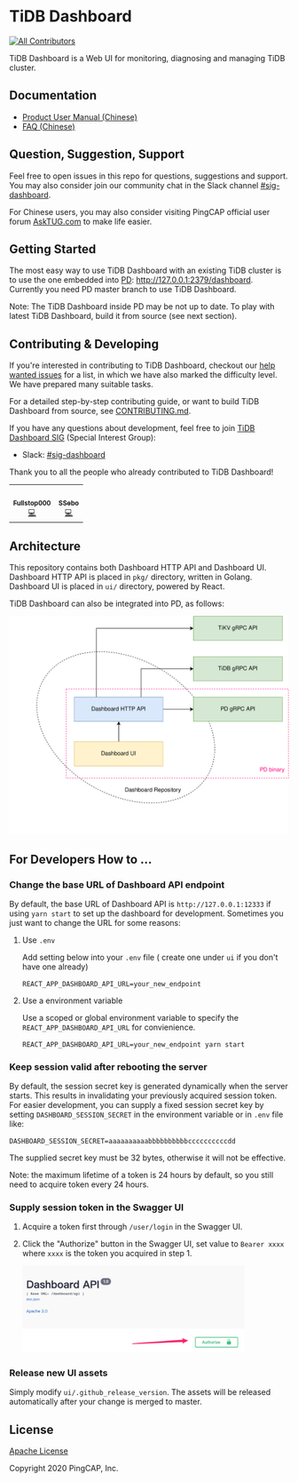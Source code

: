 # TiDB Dashboard
<!-- ALL-CONTRIBUTORS-BADGE:START - Do not remove or modify this section -->
[![All Contributors](https://img.shields.io/badge/all_contributors-2-orange.svg?style=flat-square)](#contributors-)
<!-- ALL-CONTRIBUTORS-BADGE:END -->

TiDB Dashboard is a Web UI for monitoring, diagnosing and managing TiDB cluster.

## Documentation

- [Product User Manual (Chinese)](https://pingcap.com/docs-cn/stable/dashboard/dashboard-intro/)
- [FAQ (Chinese)](https://pingcap.com/docs-cn/stable/dashboard/dashboard-faq/)

## Question, Suggestion, Support

Feel free to open issues in this repo for questions, suggestions and support. You may also consider join our community chat in the Slack channel [#sig-dashboard](https://slack.tidb.io/invite?team=tidb-community&channel=sig-dashboard&ref=github_dashboard_repo).

For Chinese users, you may also consider visiting PingCAP official user forum [AskTUG.com](https://asktug.com/) to make life easier.

## Getting Started

The most easy way to use TiDB Dashboard with an existing TiDB cluster is to use the one embedded
into [PD]: http://127.0.0.1:2379/dashboard. Currently you need PD
master branch to use TiDB Dashboard.

Note: The TiDB Dashboard inside PD may be not up to date. To play with latest TiDB Dashboard, build
it from source (see next section).

## Contributing & Developing

If you're interested in contributing to TiDB Dashboard, checkout our [help wanted issues](https://github.com/pingcap-incubator/tidb-dashboard/issues?q=is%3Aopen+label%3Astatus%2Fhelp-wanted+sort%3Aupdated-desc)
for a list, in which we have also marked the difficulty level. We have prepared many suitable tasks.

For a detailed step-by-step contributing guide, or want to build TiDB Dashboard from source,
see [CONTRIBUTING.md](./CONTRIBUTING.md).

If you have any questions about development, feel free to join [TiDB Dashboard SIG]
(Special Interest Group):

- Slack: [#sig-dashboard](https://slack.tidb.io/invite?team=tidb-community&channel=sig-dashboard&ref=github_dashboard_repo)

Thank you to all the people who already contributed to TiDB Dashboard!

<!-- ALL-CONTRIBUTORS-LIST:START - Do not remove or modify this section -->
<!-- prettier-ignore-start -->
<!-- markdownlint-disable -->
<table>
  <tr>
    <td align="center"><a href="https://github.com/Fullstop000"><img src="https://avatars1.githubusercontent.com/u/12471960?v=4" width="100px;" alt=""/><br /><sub><b>Fullstop000</b></sub></a><br /><a href="https://github.com/pingcap-incubator/tidb-dashboard/commits?author=Fullstop000" title="Code">💻</a></td>
    <td align="center"><a href="https://github.com/SSebo"><img src="https://avatars0.githubusercontent.com/u/5784607?v=4" width="100px;" alt=""/><br /><sub><b>SSebo</b></sub></a><br /><a href="https://github.com/pingcap-incubator/tidb-dashboard/commits?author=SSebo" title="Code">💻</a></td>
  </tr>
</table>

<!-- markdownlint-enable -->
<!-- prettier-ignore-end -->
<!-- ALL-CONTRIBUTORS-LIST:END -->

## Architecture

This repository contains both Dashboard HTTP API and Dashboard UI. Dashboard HTTP API is placed in
`pkg/` directory, written in Golang. Dashboard UI is placed in `ui/` directory, powered by React.

TiDB Dashboard can also be integrated into PD, as follows:

![](etc/arch_overview.svg)

## For Developers How to ...

### Change the base URL of Dashboard API endpoint

By default, the base URL of Dashboard API is `http://127.0.0.1:12333` if using `yarn start` to set up the dashboard for development. Sometimes you just want to change the URL for some reasons:

1. Use `.env`

   Add setting below into your `.env` file ( create one under `ui` if you don't have one already)

   ```shell
   REACT_APP_DASHBOARD_API_URL=your_new_endpoint
   ```

2. Use a environment variable

   Use a scoped or global environment variable to specify the `REACT_APP_DASHBOARD_API_URL` for convienience.

   ```shell
   REACT_APP_DASHBOARD_API_URL=your_new_endpoint yarn start
   ```

### Keep session valid after rebooting the server

By default, the session secret key is generated dynamically when the server starts. This results in
invalidating your previously acquired session token. For easier development, you can supply a fixed
session secret key by setting `DASHBOARD_SESSION_SECRET` in the environment variable or in `.env`
file like:

```env
DASHBOARD_SESSION_SECRET=aaaaaaaaaabbbbbbbbbbccccccccccdd
```

The supplied secret key must be 32 bytes, otherwise it will not be effective.

Note: the maximum lifetime of a token is 24 hours by default, so you still need to acquire token
every 24 hours.

### Supply session token in the Swagger UI

1. Acquire a token first through `/user/login` in the Swagger UI.

2. Click the "Authorize" button in the Swagger UI, set value to `Bearer xxxx` where `xxxx` is the
   token you acquired in step 1.

   <img src="etc/readme_howto_swagger_session.jpg" width="400">

### Release new UI assets

Simply modify `ui/.github_release_version`. The assets will be released automatically after your
change is merged to master.

[tidb dashboard sig]: https://github.com/pingcap/community/tree/master/special-interest-groups/sig-dashboard
[pd]: https://github.com/pingcap/pd

## License

[Apache License](/LICENSE)

Copyright 2020 PingCAP, Inc.
